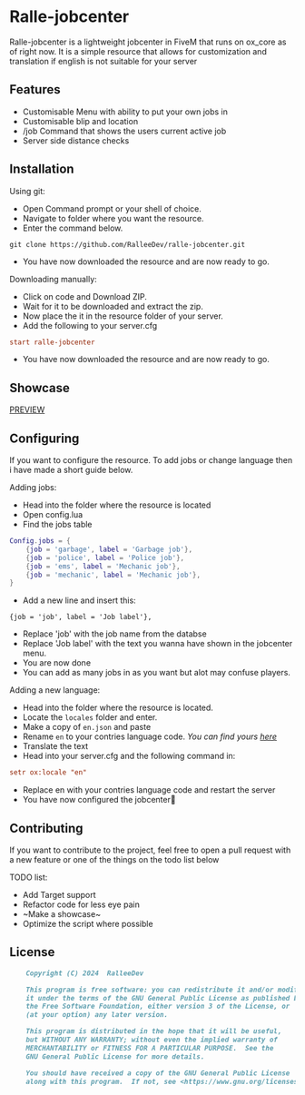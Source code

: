 # Ralle-jobcenter

Ralle-jobcenter is a lightweight jobcenter in FiveM that runs on ox_core as of right now. It is a simple resource that allows for customization and translation if english is not suitable for your server

## Features

- Customisable Menu with ability to put your own jobs in
- Customisable blip and location
- /job Command that shows the users current active job
- Server side distance checks

## Installation

Using git:

- Open Command prompt or your shell of choice.
- Navigate to folder where you want the resource.
- Enter the command below.

```git
git clone https://github.com/RalleeDev/ralle-jobcenter.git
```

- You have now downloaded the resource and are now ready to go.

Downloading manually:

- Click on code and Download ZIP.
- Wait for it to be downloaded and extract the zip.
- Now place the it in the resource folder of your server.
- Add the following to your server.cfg

```cfg
start ralle-jobcenter
```

- You have now downloaded the resource and are now ready to go.

## Showcase

[PREVIEW](https://youtu.be/J_evOatYuUA)

## Configuring

If you want to configure the resource. To add jobs or change language then i have made a short guide below.

Adding jobs:

- Head into the folder where the resource is located
- Open config.lua
- Find the jobs table

```lua
Config.jobs = {
    {job = 'garbage', label = 'Garbage job'},
    {job = 'police', label = 'Police job'},
    {job = 'ems', label = 'Mechanic job'},
    {job = 'mechanic', label = 'Mechanic job'},
}
```

- Add a new line and insert this:

`{job = 'job', label = 'Job label'},`

- Replace 'job' with the job name from the databse
- Replace 'Job label' with the text you wanna have shown in the jobcenter menu.
- You are now done
- You can add as many jobs in as you want but alot may confuse players.

Adding a new language:

- Head into the folder where the resource is located.
- Locate the `locales` folder and enter.
- Make a copy of `en.json` and paste
- Rename `en` to your contries language code. *You can find yours [here](http://www.lingoes.net/en/translator/langcode.htm)*
- Translate the text
- Head into your server.cfg and the following command in:

```cfg
setr ox:locale "en"
```

- Replace en with your contries language code and restart the server
- You have now configured the jobcenter🎉

## Contributing

If you want to contribute to the project, feel free to open a pull request with a new feature or one of the things on the todo list below

TODO list:

- Add Target support
- Refactor code for less eye pain
- ~Make a showcase~
- Optimize the script where possible

## License

```md
    Copyright (C) 2024  RalleeDev

    This program is free software: you can redistribute it and/or modify
    it under the terms of the GNU General Public License as published by
    the Free Software Foundation, either version 3 of the License, or
    (at your option) any later version.

    This program is distributed in the hope that it will be useful,
    but WITHOUT ANY WARRANTY; without even the implied warranty of
    MERCHANTABILITY or FITNESS FOR A PARTICULAR PURPOSE.  See the
    GNU General Public License for more details.

    You should have received a copy of the GNU General Public License
    along with this program.  If not, see <https://www.gnu.org/licenses/gpl-3.0.html>.
```
